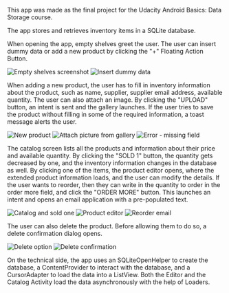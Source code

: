 This app was made as the final project for the Udacity Android Basics: Data Storage course.  

The app stores and retrieves inventory items in a SQLite database.  

When opening the app, empty shelves greet the user. The user can insert dummy data or add a new product by clicking the "+" Floating Action Button.  

![Empty shelves screenshot](screenshots/empty_shelf.PNG) ![Insert dummy data](screenshots/insert_dummy_data.PNG)   

When adding a new product, the user has to fill in inventory information about the product, such as name, supplier, supplier email address, available 
quantity. The user can also attach an image. By clicking the "UPLOAD" button, an intent is sent and the gallery launches. If the user tries to save the
product without filling in some of the required information, a toast message alerts the user.  

![New product](screenshots/new_product.PNG) ![Attach picture from gallery](screenshots/gallery_launcher.PNG) ![Error - missing field](screenshots/toast_message.PNG)  

The catalog screen lists all the products and information about their price and available quantity. By clicking the "SOLD 1" button, the quantity
gets decreased by one, and the inventory information changes in the database as well. By clicking one of the items, the product editor opens, where 
the extended product information loads, and the user can modify the details. If the user wants to reorder, then they can write in the quantity to order
in the order more field, and click the "ORDER MORE" button. This launches an intent and opens an email application with a pre-populated text.  

![Catalog and sold one](screenshots/sold_one.PNG) ![Product editor](screenshots/edit_product.PNG) ![Reorder email](screenshots/email_reorder.PNG)  

The user can also delete the product. Before allowing them to do so, a delete confirmation dialog opens.  

![Delete option](screenshots/delete_product.PNG) ![Delete confirmation](screenshots/delete_confirmation.PNG)  

On the technical side, the app uses an SQLiteOpenHelper to create the database, a ContentProvider to interact with the database, and a CursorAdapter
to load the data into a ListView. Both the Editor and the Catalog Activity load the data asynchronously with the help of Loaders.

